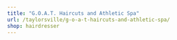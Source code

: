 ```yaml
---
title: "G.O.A.T. Haircuts and Athletic Spa"
url: /taylorsville/g-o-a-t-haircuts-and-athletic-spa/
shop: hairdresser
---
```

